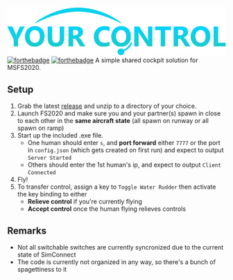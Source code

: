 ![](/assets/logo.png)
[![forthebadge](https://forthebadge.com/images/badges/built-with-love.svg)](https://forthebadge.com) [![forthebadge](https://forthebadge.com/images/badges/fo-real.svg)](https://forthebadge.com) 
A simple shared cockpit solution for MSFS2020.

## Setup
1. Grab the latest [release](https://github.com/Sequal32/yourcontrol/releases/latest) and unzip to a directory of your choice.
1. Launch FS2020 and make sure you and your partner(s) spawn in close to each other in the **same aircraft state** (all spawn on runway or all spawn on ramp)
1. Start up the included .exe file.
    * One human should enter `s`, and **port forward** either `7777` or the port in `config.json` (which gets created on first run) and expect to output `Server Started`
    * Others should enter the 1st human's ip, and expect to output `Client Connected`
2. Fly!
3. To transfer control, assign a key to `Toggle Water Rudder` then activate the key binding to either
   * **Relieve control** if you're currently flying
   * **Accept control** once the human flying relieves controls
## Remarks
* Not all switchable switches are currently syncronized due to the current state of SimConnect
* The code is currently not organized in any way, so there's a bunch of spagettiness to it